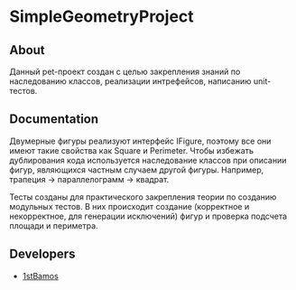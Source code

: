# SimpleGeometryProject

## About

Данный pet-проект создан с целью закрепления знаний по наследованию классов, реализации интрефейсов, написанию unit-тестов.

## Documentation

Двумерные фигуры реализуют интерфейс IFigure, поэтому все они имеют такие свойства как Square и Perimeter. Чтобы избежать дублирования кода используется наследование классов при описании фигур, являющихся частным случаем другой фигуры. Например, трапеция -> параллелограмм -> квадрат.

Тесты созданы для практического закрепления теории по созданию модульных тестов. В них происходит создание (корректное и некорректное, для генерации исключений) фигур и проверка подсчета площади и периметра.

## Developers

- [1stBamos](https://github.com/1stBamos)
